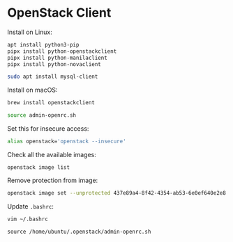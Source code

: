 # OpenStack Client

Install on Linux:
```bash
apt install python3-pip
pipx install python-openstackclient
pipx install python-manilaclient
pipx install python-novaclient

sudo apt install mysql-client
```

Install on macOS:
```bash
brew install openstackclient
```


```bash
source admin-openrc.sh
```

Set this for insecure access:
```bash
alias openstack='openstack --insecure'
```

Check all the available images:
```
openstack image list
```

Remove protection from image:
```bash
openstack image set --unprotected 437e89a4-8f42-4354-ab53-6e0ef640e2e8
```

Update `.bashrc`:
```bash
vim ~/.bashrc
```
```
source /home/ubuntu/.openstack/admin-openrc.sh
```
